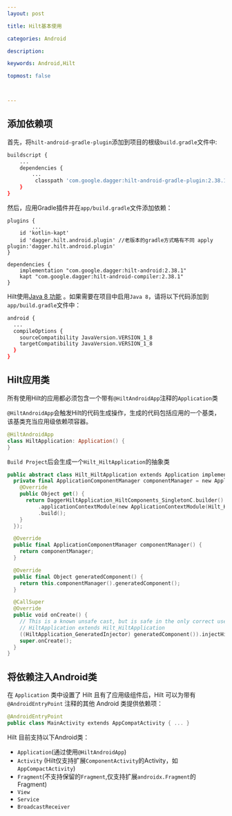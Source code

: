 ```yaml
---
layout: post

title: Hilt基本使用

categories: Android

description: 

keywords: Android,Hilt

topmost: false



---
```


## 添加依赖项

首先，将`hilt-android-gradle-plugin`添加到项目的根级`build.gradle`文件中:

```sh
buildscript {
    ...
    dependencies {
        ...
         classpath 'com.google.dagger:hilt-android-gradle-plugin:2.38.1'
    }
}
```

然后，应用Gradle插件并在`app/build.gradle`文件添加依赖：

```shell
plugins {
		...	
    id 'kotlin-kapt'
    id 'dagger.hilt.android.plugin' //老版本的gradle方式略有不同 apply plugin:'dagger.hilt.android.plugin'
}

dependencies {
    implementation "com.google.dagger:hilt-android:2.38.1"
    kapt "com.google.dagger:hilt-android-compiler:2.38.1"
}
```

Hilt使用[Java 8 功能](https://developer.android.com/studio/write/java8-support) 。如果需要在项目中启用`Java 8`，请将以下代码添加到`app/build.gradle`文件中：

```sh
android {
  ...
  compileOptions {
    sourceCompatibility JavaVersion.VERSION_1_8
    targetCompatibility JavaVersion.VERSION_1_8
  }
}
```

## Hilt应用类

所有使用Hilt的应用都必须包含一个带有`@HiltAndroidApp`注释的`Application`类

`@HiltAndroidApp`会触发Hilt的代码生成操作，生成的代码包括应用的一个基类，该基类充当应用级依赖项容器。

```kotlin
@HiltAndroidApp
class HiltApplication: Application() {
}
```

`Build Project`后会生成一个`Hilt_HiltApplication`的抽象类

```kotlin
public abstract class Hilt_HiltApplication extends Application implements GeneratedComponentManagerHolder {
  private final ApplicationComponentManager componentManager = new ApplicationComponentManager(new ComponentSupplier() {
    @Override
    public Object get() {
      return DaggerHiltApplication_HiltComponents_SingletonC.builder()
          .applicationContextModule(new ApplicationContextModule(Hilt_HiltApplication.this))
          .build();
    }
  });

  @Override
  public final ApplicationComponentManager componentManager() {
    return componentManager;
  }

  @Override
  public final Object generatedComponent() {
    return this.componentManager().generatedComponent();
  }

  @CallSuper
  @Override
  public void onCreate() {
    // This is a known unsafe cast, but is safe in the only correct use case:
    // HiltApplication extends Hilt_HiltApplication
    ((HiltApplication_GeneratedInjector) generatedComponent()).injectHiltApplication(UnsafeCasts.<HiltApplication>unsafeCast(this));
    super.onCreate();
  }
}
```

## 将依赖注入Android类

在 `Application` 类中设置了 Hilt 且有了应用级组件后，Hilt 可以为带有 `@AndroidEntryPoint` 注释的其他 Android 类提供依赖项：

```kotlin
@AndroidEntryPoint
public class MainActivity extends AppCompatActivity { ... }
```

Hilt 目前支持以下Android类：

* `Application`(通过使用`@HiltAndroidApp`)
* `Activity` (Hilt仅支持扩展`ComponentActivity`的Activity，如`AppCompactActivity`)
* `Fragment`(不支持保留的`Fragment`,仅支持扩展`androidx.Fragment`的Fragment)
* `View`
* `Service`
* `BroadcastReceiver`

